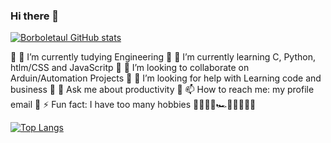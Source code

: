 ### Hi there 👋

[![Borboletaul GitHub stats](https://github-readme-stats.vercel.app/api?username=Borboletazul&show_icons=true&theme=cobalt2)](https://github.com/Borboletzul/github-readme-stats)
<!--![Anurag's GitHub stats](https://github-readme-stats.vercel.app/api?username=Borboletazul&hide=contribs,prs)-->

🔵 🔭 I’m currently tudying Engineering
🔵 🌱 I’m currently learning C, Python, htlm/CSS and JavaScritp
🔵 👯 I’m looking to collaborate on Arduin/Automation Projects
🔵 🤔 I’m looking for help with Learning code and business
🔵 💬 Ask me about productivity
🔵 📫 How to reach me: my profile email
🔵 ⚡ Fun fact: I have too many hobbies 🎸🎻🎹🎨🏎🏋️‍♀‍🏃‍♂‍🦾

[![Top Langs](https://github-readme-stats.vercel.app/api/top-langs/?username=Borboletazul&langs_count=8&theme=cobalt2)](https://github.com/Borboletazul/github-readme-stats)

<!--
&layout=compact
[![Readme Card](https://github-readme-stats.vercel.app/api/pin/?username=Borboletazul&repo=github-readme-stats)](https://github.com/Borboletazul/github-readme-stats)
&theme=yeblu
&theme=cobalt2
github_dark_dimmed
github_dark
&theme=transparent
-->
